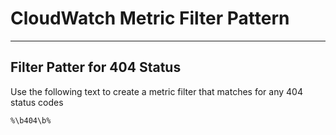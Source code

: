 # CloudWatch Metric Filter Pattern

---

## Filter Patter for 404 Status

Use the following text to create a metric filter that matches for any 404 status codes

```bash
%\b404\b%
```
